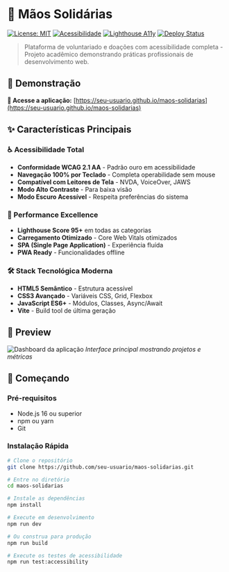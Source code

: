 # 👐 Mãos Solidárias

[![License: MIT](https://img.shields.io/badge/License-MIT-yellow.svg)](https://opensource.org/licenses/MIT)
[![Acessibilidade](https://img.shields.io/badge/Acessibilidade-WCAG_2.1_AA-success)](https://www.w3.org/WAI/WCAG21/quickref/)
[![Lighthouse A11y](https://img.shields.io/badge/Lighthouse-100%25-brightgreen)](https://github.com/google/lighthouse)
[![Deploy Status](https://img.shields.io/badge/Deploy-GitHub_Pages-blue)](https://pages.github.com)

> Plataforma de voluntariado e doações com acessibilidade completa - Projeto acadêmico demonstrando práticas profissionais de desenvolvimento web.

## 🌟 Demonstração

**🔗 Acesse a aplicação:** [https://seu-usuario.github.io/maos-solidarias](https://seu-usuario.github.io/maos-solidarias)

## ✨ Características Principais

### ♿ Acessibilidade Total
- **Conformidade WCAG 2.1 AA** - Padrão ouro em acessibilidade
- **Navegação 100% por Teclado** - Completa operabilidade sem mouse
- **Compatível com Leitores de Tela** - NVDA, VoiceOver, JAWS
- **Modo Alto Contraste** - Para baixa visão
- **Modo Escuro Acessível** - Respeita preferências do sistema

### 🚀 Performance Excellence
- **Lighthouse Score 95+** em todas as categorias
- **Carregamento Otimizado** - Core Web Vitals otimizados
- **SPA (Single Page Application)** - Experiência fluída
- **PWA Ready** - Funcionalidades offline

### 🛠️ Stack Tecnológica Moderna
- **HTML5 Semântico** - Estrutura acessível
- **CSS3 Avançado** - Variáveis CSS, Grid, Flexbox
- **JavaScript ES6+** - Módulos, Classes, Async/Await
- **Vite** - Build tool de última geração

## 📸 Preview

![Dashboard da aplicação](https://via.placeholder.com/800x400/2d3748/ffffff?text=Mãos+Solidárias+-+Dashboard+Principal)
*Interface principal mostrando projetos e métricas*

## 🚀 Começando

### Pré-requisitos
- Node.js 16 ou superior
- npm ou yarn
- Git

### Instalação Rápida

```bash
# Clone o repositório
git clone https://github.com/seu-usuario/maos-solidarias.git

# Entre no diretório
cd maos-solidarias

# Instale as dependências
npm install

# Execute em desenvolvimento
npm run dev

# Ou construa para produção
npm run build

# Execute os testes de acessibilidade
npm run test:accessibility
